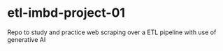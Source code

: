 # etl-imbd-project-01
Repo to study and practice web scraping over a ETL pipeline with use of generative AI

